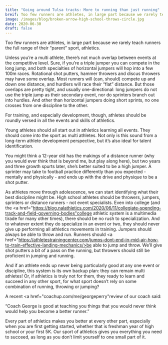 ```yaml
---
title: "Going around Tulsa tracks: More to running than just running"
breif: Too few runners are athletes, in large part because we rarely teach runners the full range of their “parent” sport, athletics.
image: /images/blog/broken-arrow-high-school-throws-circle.jpg
date: 2020-06-30
draft: false
---
```

Too few runners are athletes, in large part because we rarely teach runners the full range of their “parent” sport, athletics.

Unless you’re a multi athlete, there’s not much overlap between events at the competitive level. Sure, if you’re a triple jumper you can compete in the long jump, and both specialties of horizontal jumpers will hop into a few 100m races. Rotational shot putters, hammer throwers and discus throwers may have some overlap. Most runners will (can, should) compete up and down one distance, and hurdlers will race their “flat” distance. But those overlaps are pretty tight, and usually one-directional: long jumpers do not use the triple jump as their secondary event, nor do sprinters branch out into hurdles. And other than horizontal jumpers doing short sprints, no one crosses from one discipline to the other.

For training, and especially development, though, athletes should be roundly versed in all the events and skills of athletics.

Young athletes should all start out in athletics learning all events. They should come into the sport as multi athletes. Not only is this sound from a long-term athlete development perspective, but it’s also ideal for talent identification. 

You might think a 12-year old has the makings of a distance runner (why you would ever think that is beyond me, but play along here), but two years and three growth spurts later, she’s better suited to be a high jumper. A sprinter may take to football practice differently than you expected - mentally and physically - and ends up with the drive and physique to be a shot putter.

As athletes move through adolescence, we can start identifying what their best discipline might be. High school athletes should be throwers, jumpers, sprinters or distance runners - not event specialists. Even into college (and the <a href="https://blog.nalathletics.com/2020/06/11/collegiate-spending-track-and-field-governing-bodies"college athletic system is a multimedia tirade</a> for many other times), there should be no rush to specialization. And to whatever extent they do specialize in an event or two, they should never give up performing all athletics movements in training. Jumpers should always be able to throw and run. Runners should <a href="https://athletestrainingcenter.com/jumps-dont-end-in-mid-air-how-to-train-effective-landing-mechanics/>be able to jump</a> and throw. We’ll give shot putters a bit of a pass on the running, but throwers should still be proficient in jumping and running. 

And if an athlete ends up never being particularly good at any one event or discipline, this system is its own backup plan: they can remain multi athletes! Or, if athletics is truly not for them, they ready to learn and succeed in any other sport, for what sport doesn’t rely on some combination of running, throwing or jumping?

A recent <a href="coachup.com/me/georgeperry"review of our coach</a> said:

“Coach George is good at teaching you things that you would never think would help you become a better runner.”

Every part of athletics makes you better at every other part, especially when you are first getting started, whether that is freshman year of high school or your first 5K. Our sport of athletics gives you everything you need to succeed, as long as you don’t limit yourself to one small part of it. 